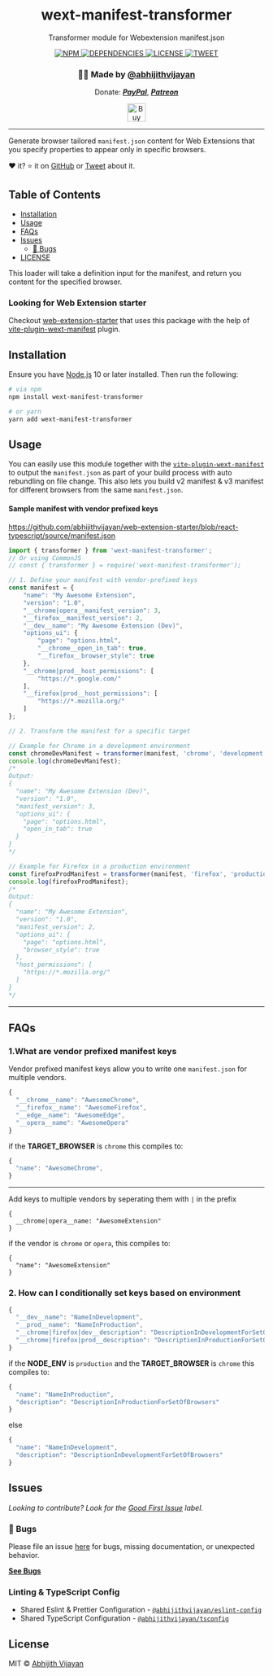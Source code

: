 <h1 align="center">wext-manifest-transformer</h1>
<p align="center">Transformer module for Webextension manifest.json</p>
<div align="center">
  <a href="https://www.npmjs.com/package/wext-manifest-transformer">
    <img src="https://img.shields.io/npm/v/wext-manifest-transformer" alt="NPM" />
  </a>
  <a href="https://david-dm.org/abhijithvijayan/wext-manifest-transformer">
    <img src="https://img.shields.io/david/abhijithvijayan/wext-manifest-transformer.svg?colorB=orange" alt="DEPENDENCIES" />
  </a>
  <a href="https://github.com/abhijithvijayan/wext-manifest-transformer/blob/main/license">
    <img src="https://img.shields.io/github/license/abhijithvijayan/wext-manifest-transformer.svg" alt="LICENSE" />
  </a>
  <a href="https://twitter.com/intent/tweet?text=Check%20out%20wext-manifest-transformer%21%20by%20%40_abhijithv%0A%0ATransformer%20module%20for%20Webextension%20manifest.json%0Ahttps%3A%2F%2Fgithub.com%2Fabhijithvijayan%2Fwext-manifest-transformer%0A%0A%23transformer%20%23manifest%20%23javascript%20%23webextensions">
     <img src="https://img.shields.io/twitter/url/http/shields.io.svg?style=social" alt="TWEET" />
  </a>
</div>
<h3 align="center">🙋‍♂️ Made by <a href="https://twitter.com/_abhijithv">@abhijithvijayan</a></h3>
<p align="center">
  Donate:
  <a href="https://www.paypal.me/iamabhijithvijayan" target='_blank'><i><b>PayPal</b></i></a>,
  <a href="https://www.patreon.com/abhijithvijayan" target='_blank'><i><b>Patreon</b></i></a>
</p>
<p align="center">
  <a href='https://www.buymeacoffee.com/abhijithvijayan' target='_blank'>
    <img height='36' style='border:0px;height:36px;' src='https://bmc-cdn.nyc3.digitaloceanspaces.com/BMC-button-images/custom_images/orange_img.png' border='0' alt='Buy Me a Coffee' />
  </a>
</p>
<hr />

Generate browser tailored `manifest.json` content for Web Extensions that you specify properties to appear only in specific browsers.

❤️ it? ⭐️ it on [GitHub](https://github.com/abhijithvijayan/wext-manifest-transformer/stargazers) or [Tweet](https://twitter.com/intent/tweet?text=Check%20out%20wext-manifest-transformer%21%20by%20%40_abhijithv%0A%0ATransformer%20module%20for%20Webextension%20manifest.json%0Ahttps%3A%2F%2Fgithub.com%2Fabhijithvijayan%2Fwext-manifest-transformer%0A%0A%23transformer%20%23manifest%20%23javascript%20%23webextensions) about it.

## Table of Contents

- [Installation](#installation)
- [Usage](#usage)
- [FAQs](#faqs)
- [Issues](#issues)
  - [🐛 Bugs](#-bugs)
- [LICENSE](#license)

This loader will take a definition input for the manifest, and return you content for the specified browser.

### Looking for Web Extension starter

Checkout [web-extension-starter](https://github.com/abhijithvijayan/web-extension-starter) that uses this package with the help of [vite-plugin-wext-manifest](https://github.com/abhijithvijayan/vite-plugin-wext-manifest) plugin.

## Installation

Ensure you have [Node.js](https://nodejs.org) 10 or later installed. Then run the following:

```sh
# via npm
npm install wext-manifest-transformer

# or yarn
yarn add wext-manifest-transformer
```

## Usage

You can easily use this module together with the [`vite-plugin-wext-manifest`](https://www.npmjs.com/package/vite-plugin-wext-manifest) to output the `manifest.json` as part of your build process with auto rebundling on file change.
This also lets you build v2 manifest & v3 manifest for different browsers from the same `manifest.json`.

#### Sample manifest with vendor prefixed keys

<https://github.com/abhijithvijayan/web-extension-starter/blob/react-typescript/source/manifest.json>

```js
import { transformer } from 'wext-manifest-transformer';
// Or using CommonJS
// const { transformer } = require('wext-manifest-transformer');

// 1. Define your manifest with vendor-prefixed keys
const manifest = {
	"name": "My Awesome Extension",
	"version": "1.0",
	"__chrome|opera__manifest_version": 3,
	"__firefox__manifest_version": 2,
	"__dev__name": "My Awesome Extension (Dev)",
	"options_ui": {
		"page": "options.html",
		"__chrome__open_in_tab": true,
		"__firefox__browser_style": true
	},
	"__chrome|prod__host_permissions": [
		"https://*.google.com/"
	],
	"__firefox|prod__host_permissions": [
		"https://*.mozilla.org/"
	]
};

// 2. Transform the manifest for a specific target

// Example for Chrome in a development environment
const chromeDevManifest = transformer(manifest, 'chrome', 'development');
console.log(chromeDevManifest);
/*
Output:
{
  "name": "My Awesome Extension (Dev)",
  "version": "1.0",
  "manifest_version": 3,
  "options_ui": {
    "page": "options.html",
    "open_in_tab": true
  }
}
*/

// Example for Firefox in a production environment
const firefoxProdManifest = transformer(manifest, 'firefox', 'production');
console.log(firefoxProdManifest);
/*
Output:
{
  "name": "My Awesome Extension",
  "version": "1.0",
  "manifest_version": 2,
  "options_ui": {
    "page": "options.html",
    "browser_style": true
  },
  "host_permissions": [
    "https://*.mozilla.org/"
  ]
}
*/
```

<hr />

## FAQs

### 1.What are vendor prefixed manifest keys

Vendor prefixed manifest keys allow you to write one `manifest.json` for multiple vendors.

```js
{
  "__chrome__name": "AwesomeChrome",
  "__firefox__name": "AwesomeFirefox",
  "__edge__name": "AwesomeEdge",
  "__opera__name": "AwesomeOpera"
}
```

if the **TARGET_BROWSER** is `chrome` this compiles to:

```js
{
  "name": "AwesomeChrome",
}
```

---

Add keys to multiple vendors by seperating them with `|` in the prefix

```
{
  __chrome|opera__name: "AwesomeExtension"
}
```

if the vendor is `chrome` or `opera`, this compiles to:

```
{
  "name": "AwesomeExtension"
}
```

### 2. How can I conditionally set keys based on environment

```js
{
  "__dev__name": "NameInDevelopment",
  "__prod__name": "NameInProduction",
  "__chrome|firefox|dev__description": "DescriptionInDevelopmentForSetOfBrowsers",
  "__chrome|firefox|prod__description": "DescriptionInProductionForSetOfBrowsers"
}
```

if the **NODE_ENV** is `production` and the **TARGET_BROWSER** is `chrome` this compiles to:

```js
{
  "name": "NameInProduction",
  "description": "DescriptionInProductionForSetOfBrowsers"
}
```

else

```js
{
  "name": "NameInDevelopment",
  "description": "DescriptionInDevelopmentForSetOfBrowsers"
}
```

## Issues

_Looking to contribute? Look for the [Good First Issue](https://github.com/abhijithvijayan/wext-manifest-transformer/issues?q=is%3Aissue+is%3Aopen+sort%3Aupdated-desc+label%3A%22good+first+issue%22)
label._

### 🐛 Bugs

Please file an issue [here](https://github.com/abhijithvijayan/wext-manifest-transformer/issues/new) for bugs, missing documentation, or unexpected behavior.

[**See Bugs**](https://github.com/abhijithvijayan/wext-manifest-transformer/issues?q=is%3Aissue+is%3Aopen+sort%3Aupdated-desc+label%3A%22type%3A+bug%22)

### Linting & TypeScript Config

- Shared Eslint & Prettier Configuration - [`@abhijithvijayan/eslint-config`](https://www.npmjs.com/package/@abhijithvijayan/eslint-config)
- Shared TypeScript Configuration - [`@abhijithvijayan/tsconfig`](https://www.npmjs.com/package/@abhijithvijayan/tsconfig)

## License

MIT © [Abhijith Vijayan](https://abhijithvijayan.in)
